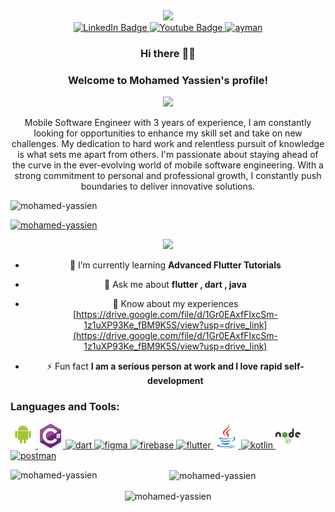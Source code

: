 <div align="center">
<div id="header">
<img src="https://media.giphy.com/media/M9gbBd9nbDrOTu1Mqx/giphy.gif" width="100"/>
</div>
  <div id="badges">
<a href="https://www.linkedin.com/in/mohamed-ali98/">
  <img src="https://img.shields.io/badge/LinkedIn-blue?style=for-the-badge&logo=linkedin&logoColor=white" alt="LinkedIn Badge"/>
</a>
<a href="mailto:mohamedaliyassien98@gmail.com">
  <img src="https://img.shields.io/badge/Gmail-white?style=for-the-badge&logo=gmail&logoColor=red" alt="Youtube Badge"/>
</a>
 <a href="https://flowcv.me/mo-yassien"target="blank">
  <img src="https://img.shields.io/badge/Website-DC143C?style=for-the-badge&logo=medium&logoColor=white" alt="ayman" />
 </a>
</div>

### Hi there 👋🎉

<h3 align="center">
  Welcome to Mohamed Yassien's profile!
</h3>

 <a href="https://github.com/DenverCoder1/readme-typing-svg"><img src="https://readme-typing-svg.herokuapp.com/?lines=Mid_Level+Flutter+Developer;Always%20learning%20new%20things&font=Fira%20Code&center=true&width=440&height=45&color=208D35FF&vCenter=true&size=22"></a>

  Mobile Software Engineer with 3 years of experience, I am constantly looking for opportunities to enhance my skill set and take on new challenges. My dedication to hard work and relentless pursuit of knowledge is what sets me apart from others. I'm passionate about staying ahead of the curve in the ever-evolving world of mobile software engineering. With a strong commitment to personal and professional growth, I constantly push boundaries to deliver innovative solutions.


  <p align="left"> <img src="https://komarev.com/ghpvc/?username=mohamed-yassien&label=Profile%20views&color=0e75b6&style=flat" alt="mohamed-yassien" /> </p>

<p align="left"> <a href="https://github.com/ryo-ma/github-profile-trophy"><img src="https://github-profile-trophy.vercel.app/?username=mohamed-yassien" alt="mohamed-yassien" /></a> </p>

  <img src="https://media.giphy.com/media/L8K62iTDkzGX6/giphy.gif" width="50%" />

  

- 🌱 I’m currently learning **Advanced Flutter Tutorials**

- 💬 Ask me about **flutter , dart , java**

- 📄 Know about my experiences [https://drive.google.com/file/d/1Gr0EAxfFlxcSm-1z1uXP93Ke_fBM9K5S/view?usp=drive_link](https://drive.google.com/file/d/1Gr0EAxfFlxcSm-1z1uXP93Ke_fBM9K5S/view?usp=drive_link)

- ⚡ Fun fact **I am a serious person at work and I love rapid self-development**

<h3 align="left">Languages and Tools:</h3>
<p align="left"> <a href="https://developer.android.com" target="_blank" rel="noreferrer"> <img src="https://raw.githubusercontent.com/devicons/devicon/master/icons/android/android-original-wordmark.svg" alt="android" width="40" height="40"/> </a> <a href="https://www.w3schools.com/cs/" target="_blank" rel="noreferrer"> <img src="https://raw.githubusercontent.com/devicons/devicon/master/icons/csharp/csharp-original.svg" alt="csharp" width="40" height="40"/> </a> <a href="https://dart.dev" target="_blank" rel="noreferrer"> <img src="https://www.vectorlogo.zone/logos/dartlang/dartlang-icon.svg" alt="dart" width="40" height="40"/> </a> <a href="https://www.figma.com/" target="_blank" rel="noreferrer"> <img src="https://www.vectorlogo.zone/logos/figma/figma-icon.svg" alt="figma" width="40" height="40"/> </a> <a href="https://firebase.google.com/" target="_blank" rel="noreferrer"> <img src="https://www.vectorlogo.zone/logos/firebase/firebase-icon.svg" alt="firebase" width="40" height="40"/> </a> <a href="https://flutter.dev" target="_blank" rel="noreferrer"> <img src="https://www.vectorlogo.zone/logos/flutterio/flutterio-icon.svg" alt="flutter" width="40" height="40"/> </a> <a href="https://www.java.com" target="_blank" rel="noreferrer"> <img src="https://raw.githubusercontent.com/devicons/devicon/master/icons/java/java-original.svg" alt="java" width="40" height="40"/> </a> <a href="https://kotlinlang.org" target="_blank" rel="noreferrer"> <img src="https://www.vectorlogo.zone/logos/kotlinlang/kotlinlang-icon.svg" alt="kotlin" width="40" height="40"/> </a> <a href="https://nodejs.org" target="_blank" rel="noreferrer"> <img src="https://raw.githubusercontent.com/devicons/devicon/master/icons/nodejs/nodejs-original-wordmark.svg" alt="nodejs" width="40" height="40"/> </a> <a href="https://postman.com" target="_blank" rel="noreferrer"> <img src="https://www.vectorlogo.zone/logos/getpostman/getpostman-icon.svg" alt="postman" width="40" height="40"/> </a> </p>

<p><img align="left" src="https://github-readme-stats.vercel.app/api/top-langs?username=mohamed-yassien&show_icons=true&locale=en&layout=compact" alt="mohamed-yassien" /></p>

<p>&nbsp;<img align="center" src="https://github-readme-stats.vercel.app/api?username=mohamed-yassien&show_icons=true&locale=en" alt="mohamed-yassien" /></p>

<p><img align="center" src="https://github-readme-streak-stats.herokuapp.com/?user=mohamed-yassien&" alt="mohamed-yassien" /></p>
